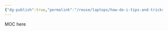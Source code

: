 ```yaml
---
{"dg-publish":true,"permalink":"/reuse/laptops/how-do-i-tips-and-tricks/tips/tips/"}
---
```




MOC here